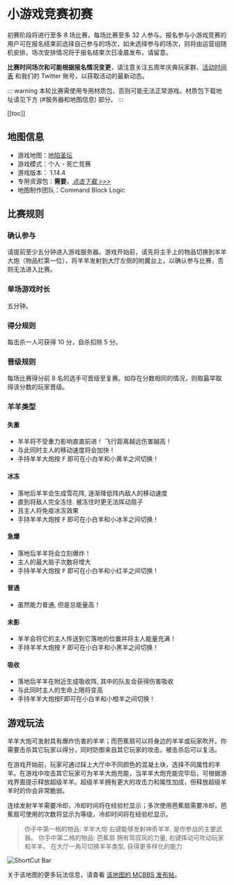 # 小游戏竞赛初赛

初赛阶段将进行至多 8 场比赛，每场比赛至多 32 人参与。报名参与小游戏竞赛的用户可在报名结束前选择自己参与的场次，如未选择参与的场次，则将由运营组随机安排。场次安排情况将于报名结束次日凌晨发布，请留意。

**比赛时间场次和可能根据报名情况变更**，请注意关注五周年庆典玩家群、[活动时间表](/5thAnniv/schedule.html) 和我们的 Twitter 账号，以获取活动的最新动态。

::: warning
本轮比赛需使用专用材质包，否则可能无法正常游戏。材质包下载地址请见下方 (#服务器和地图信息) 部分。
:::

[[toc]]

## 地图信息

- 游戏地图：[地陷圣坛](https://www.mcbbs.net/thread-908503-1-1.html)
- 游戏模式：个人 - 死亡竞赛
- 游戏版本： 1.14.4
- 专用资源包：**需要**，[_点击下载 >>>_](https://littleskin-resource.littleservice.cn/5thAnniv/sheepooia.zip)
- 地图制作团队：Command Block Logic

## 比赛规则

### 确认参与

请提前至少五分钟进入游戏服务器。游戏开始前，请先将主手上的物品切换到羊羊大炮（物品栏第一位），将羊羊发射到大厅左侧的附魔台上，以确认参与比赛，否则无法进入比赛。

### 单场游戏时长

五分钟。

### 得分规则

每击杀一人可获得 10 分，自杀扣除 5 分。

### 晋级规则

每场比赛得分前 8 名的选手可晋级至复赛。如存在分数相同的情况，则取最早取得该分数的玩家晋级。

### 羊羊类型

#### 失重 
- 羊羊将不受重力影响直直前进！ 飞行距离越远伤害越高！
- 与此同时主人的移动速度将会加快！
- 手持羊羊大炮按 <kbd>F</kbd> 即可在小白羊和小黄羊之间切换！

#### 冰冻
 - 落地后羊羊会生成雪花阵, 逐渐降低阵内敌人的移动速度
 - 直到将敌人完全冻住. 被冻住时更无法挥动扇子
 - 且主人将免疫冰冻效果
 - 手持羊羊大炮按 <kbd>F</kbd> 即可在小白羊和小冰羊之间切换！

#### 急爆
 - 落地后羊羊将会立刻爆炸！
 - 主人的最大扇子次数将增大
 - 手持羊羊大炮按 <kbd>F</kbd> 即可在小白羊和小红羊之间切换！

#### 普通
 - 虽然能力普通, 但是总能量高！

#### 末影
 - 羊羊会将它的主人传送到它落地的位置并将主人能量充满！
 - 手持羊羊大炮按 <kbd>F</kbd> 即可在小白羊和小黑羊之间切换！

#### 吸收
 - 落地后羊羊在附近生成吸收阵, 其中的队友会获得伤害吸收
 - 与此同时主人的生命上限将变高
 - 手持羊羊大炮按F即可在小白羊和小橙羊之间切换！

## 游戏玩法

羊羊大炮可发射具有爆炸伤害的羊羊；而芭蕉扇可以将身边的羊羊或玩家吹开。你需要击杀其它玩家以得分，同时防御来自其它玩家的攻击。被击杀后可以复活。

在游戏开始前，玩家可通过踩上大厅中不同颜色的混凝土块，选择不同属性的羊羊。在游戏中攻击其它玩家可为羊羊大炮充能，当羊羊大炮充能完毕后，可根据游戏界面提示释放超级羊羊。超级羊羊拥有更大的攻击力和属性加成，但释放超级羊羊时的你会非常脆弱。

连续发射羊羊需要冷却，冷却时间将在经验栏显示；多次使用芭蕉扇需要冷却，芭蕉扇可使用的次数将显示为等级，冷却时间将在经验栏显示。

> 你手中第一格的物品: 羊羊大炮
>       右键能够发射神奇羊羊, 是你参战的主要武器。
> 你手中第二格的物品: 芭蕉扇
>       拥有驾驭风的力量, 右键挥动可吹动玩家和羊羊。
>     在大厅一角可切换羊羊类型, 获得更多样化的能力

![ShortCut Bar](https://cdn.jsdelivr.net/gh/Restent/Photos-Of-LS5TH/DXST/shortcut-bar.png)

关于该地图的更多玩法信息，请查看 [该地图的 MCBBS 发布帖](https://www.mcbbs.net/thread-908503-1-1.html)。
